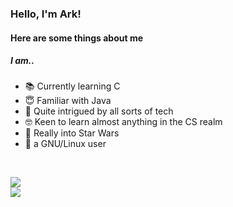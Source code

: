 ### Hello, I'm Ark!
#### Here are some things about me
##### I am..
* 📚 Currently learning C  
* 😇 Familiar with Java  
* 💾 Quite intrigued by all sorts of tech  
* 🤓 Keen to learn almost anything in the CS realm  
* 🚀 Really into Star Wars  
* 🐧 a GNU/Linux user

<!-- DYNAMIC CARDS START HERE -->
</br>
<p align="left">
    <img src ="https://github-readme-stats.vercel.app/api?username=arkorty&custom_title=GitHub+Stats&show_icons=true&hide=contribs&theme=dark&hide_border=true&bg_color=00000000">
    </br>
    <img src ="https://github-readme-stats.vercel.app/api/top-langs/?username=arkorty&langs_count=10&layout=compact&theme=dark&hide_border=true&bg_color=00000000">
</p>
<!-- DYNAMIC CARDS END HERE -->
